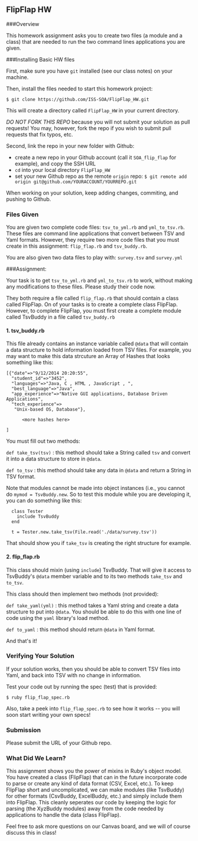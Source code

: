 ## FlipFlap HW

###Overview

This homework assignment asks you to create two files (a module and a class) that
are needed to run the two command lines applications you are given.

###Installing Basic HW files

First, make sure you have `git` installed (see our class notes) on your machine.

Then, install the files needed to start this homework project:

    $ git clone https://github.com/ISS-SOA/FlipFlap_HW.git

This will create a directory called `FlipFlap_HW` in your current directory.

*DO NOT FORK THIS REPO* because you will not submit your solution as pull requests! You may, however, fork the repo if you wish to submit pull requests that fix typos, etc.

Second, link the repo in your new folder with Github:
- create a new repo in your Github account (call it `SOA_flip_flap` for example), and copy the SSH URL
- `cd` into your local directory `FlipFlap_HW`
- set your new Github repo as the remote `origin` repo: `$ git remote add origin git@github.com/YOURACCOUNT/YOURREPO.git`

When working on your solution, keep adding changes, commiting, and pushing to Github.


### Files Given

You are given two complete code files: `tsv_to_yml.rb` and `yml_to_tsv.rb`.
These files are command line applications that convert between TSV and Yaml formats.
However, they require two more code files that you must create in this assignment:
`flip_flap.rb` and `tsv_buddy.rb`.

You are also given two data files to play with: `survey.tsv` and `survey.yml`

###Assignment:

Your task is to get `tsv_to_yml.rb` and `yml_to_tsv.rb` to work, without making
any modifications to these files.  Please study their code now.

They both require a file called `flip_flap.rb` that should contain a class called FlipFlap.
On of your tasks is to create a complete class FlipFlap. However, to complete
FlipFlap, you must first create a complete module called TsvBuddy in a file called
`tsv_buddy.rb`

#### 1. tsv_buddy.rb

This file already contains an instance variable called `@data` that will contain a
data structure to hold information loaded from TSV files. For example, you may want to make this
data strcuture an Array of Hashes that looks something like this:


```
[{"date"=>"9/12/2014 20:20:55",
  "student_id"=>"3452",
  "languages"=>"Java, C , HTML , JavaScript , ",
  "best_language"=>"Java",
  "app_experience"=>"Native GUI applications, Database Driven Applications",
  "tech_experience"=>
   "Unix-based OS, Database"},

      <more hashes here>

]
```

You must fill out two methods:

`def take_tsv(tsv)` : this method should take a String called `tsv` and convert
it into a data structure to store in `@data`.

`def to_tsv` : this method should take any data in `@data` and return a String
in TSV format.

Note that modules cannot be made into object instances (i.e., you cannot do
`mymod = TsvBuddy.new`.  So to test this module while you are developing it,
you can do something like this:

```
  class Tester
    include TsvBuddy
  end

  t = Tester.new.take_tsv(File.read('./data/survey.tsv'))
```

That should show you if `take_tsv` is creating the right structure for example.

#### 2. flip_flap.rb

This class should mixin (using `include`) TsvBuddy. That will give it access to
TsvBuddy's `@data` member variable and to its two methods `take_tsv` and `to_tsv`.

This class should then implement two methods (not provided):

`def take_yaml(yml)` : this method takes a Yaml string and create a data structure to put into `@data`.
You should be able to do this with one line of code using the `yaml` library's load method.

`def to_yaml` : this method should return `@data` in Yaml format.


And that's it!


### Verifying Your Solution

If your solution works, then you should be able to convert TSV files into Yaml,
and back into TSV with no change in information.

Test your code out by running the spec (test) that is provided:

```
$ ruby flip_flap_spec.rb
```

Also, take a peek into `flip_flap_spec.rb` to see how it works -- you will soon start writing your own specs!

### Submission

Please submit the URL of your Github repo.

### What Did We Learn?

This assignment shows you the power of mixins in Ruby's object model.
You have created a class (FlipFlap) that can in the future incorporate code to
parse or create any kind of data format (CSV, Excel, etc.).  To keep FlipFlap short
and uncomplicated, we can make modules (like TsvBuddy) for other formats (CsvBuddy,
ExcelBuddy, etc.) and simply include them into FlipFlap. This cleanly seperates
our code by keeping the logic for parsing (the XyzBuddy modules) away from the code
needed by applications to handle the data (class FlipFlap).

Feel free to ask more questions on our Canvas board, and we will of course discuss
this in class!
